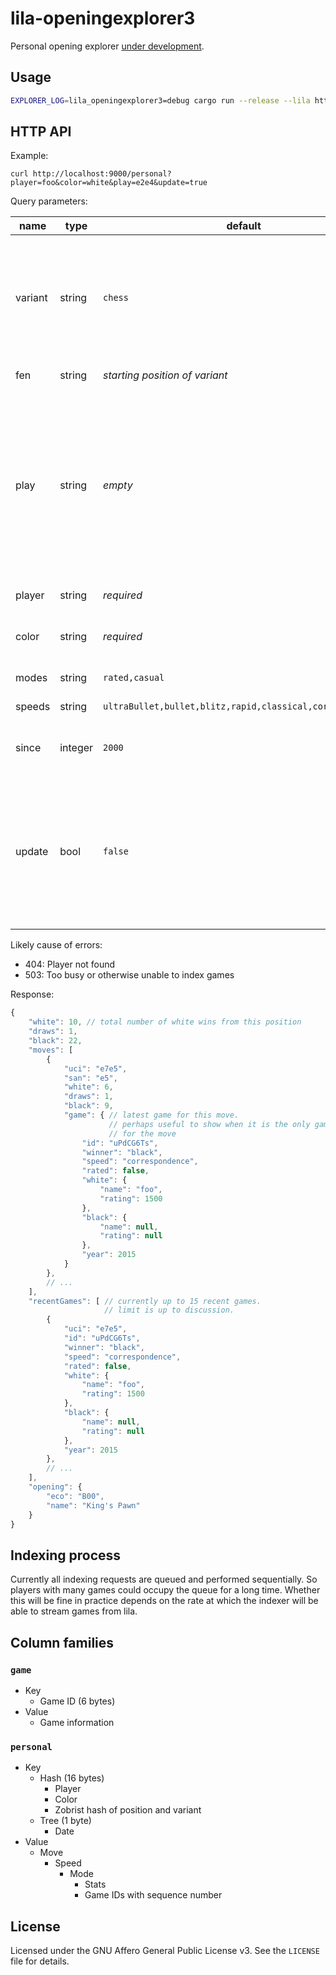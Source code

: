 lila-openingexplorer3
=====================

Personal opening explorer
[under development](https://github.com/niklasf/lila-openingexplorer3/projects/1).

Usage
-----

```sh
EXPLORER_LOG=lila_openingexplorer3=debug cargo run --release --lila https://lichess:***@lichess.dev
```

HTTP API
--------

Example:

```
curl http://localhost:9000/personal?player=foo&color=white&play=e2e4&update=true
```

Query parameters:

name | type | default | description
--- | --- | --- | ---
variant | string | `chess` | `antichess`, `atomic`, `chess` (or `standard`, `chess960`, `fromPosition`), `crazyhouse`, `horde`, `kingOfTheHill`, `racingKings`, `threeCheck`
fen | string | *starting position of variant* | FEN of the root position
play | string | *empty* | Comma separated moves in UCI notation. Play additional moves starting from *fen*. Required to find an opening name, if *fen* is not an exact match for a named position.
player | string | *required* | Username to filter for
color | string | *required* | Filter for games where *player* is `white` or `black`
modes | string | `rated,casual` | Filter for these game modes
speeds | string | `ultraBullet,bullet,blitz,rapid,classical,correspondence` | Filter for these speeds
since | integer | `2000` | Year. Filter for games played in this year or later
update | bool | `false` | Stream and index new games from lila. The response will be delayed up to 9 seconds, or until all games have been indexed, whichever comes first.

Likely cause of errors:

* 404: Player not found
* 503: Too busy or otherwise unable to index games

Response:

```js
{
    "white": 10, // total number of white wins from this position
    "draws": 1,
    "black": 22,
    "moves": [
        {
            "uci": "e7e5",
            "san": "e5",
            "white": 6,
            "draws": 1,
            "black": 9,
            "game": { // latest game for this move.
                      // perhaps useful to show when it is the only game
                      // for the move
                "id": "uPdCG6Ts",
                "winner": "black",
                "speed": "correspondence",
                "rated": false,
                "white": {
                    "name": "foo",
                    "rating": 1500
                },
                "black": {
                    "name": null,
                    "rating": null
                },
                "year": 2015
            }
        },
        // ...
    ],
    "recentGames": [ // currently up to 15 recent games.
                     // limit is up to discussion.
        {
            "uci": "e7e5",
            "id": "uPdCG6Ts",
            "winner": "black",
            "speed": "correspondence",
            "rated": false,
            "white": {
                "name": "foo",
                "rating": 1500
            },
            "black": {
                "name": null,
                "rating": null
            },
            "year": 2015
        },
        // ...
    ],
    "opening": {
        "eco": "B00",
        "name": "King's Pawn"
    }
}
```

Indexing process
----------------

Currently all indexing requests are queued and performed sequentially.
So players with many games could occupy the queue for a long time. Whether this
will be fine in practice depends on the rate at which the indexer will be
able to stream games from lila.

Column families
---------------

### `game`

* Key
  * Game ID (6 bytes)
* Value
  * Game information

### `personal`

* Key
  * Hash (16 bytes)
    * Player
    * Color
    * Zobrist hash of position and variant
  * Tree (1 byte)
    * Date
* Value
  * Move
    * Speed
      * Mode
        * Stats
        * Game IDs with sequence number

License
-------

Licensed under the GNU Affero General Public License v3. See the `LICENSE` file
for details.
